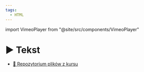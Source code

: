 ```yaml
---
tags:
  - HTML
---
```


import VimeoPlayer from "@site/src/components/VimeoPlayer"

# ▶️ Tekst

<VimeoPlayer videoId="749771888" />

- [💾 Repozytorium plików z kursu](https://github.com/codisity/kurs-html)
